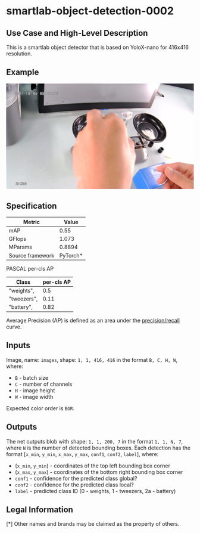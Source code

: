 # smartlab-object-detection-0002

## Use Case and High-Level Description

This is a smartlab object detector that is based on YoloX-nano for 416x416 resolution.

## Example

![](./assets/frame0001.jpg)

## Specification

| Metric                          | Value                                     |
|---------------------------------|-------------------------------------------|
| mAP                             | 0.55                                      |
| GFlops                          | 1.073                                     |
| MParams                         | 0.8894                                    |
| Source framework                | PyTorch\*                                 |

PASCAL per-cls AP

|    Class     |       per-cls AP         |
|--------------|--------------------------|
|  "weights",  |    0.5                   |
|  "tweezers", |    0.11                  |
|  "battery",  |    0.82                  |

Average Precision (AP) is defined as an area under
the [precision/recall](https://en.wikipedia.org/wiki/Precision_and_recall)
curve.

## Inputs

Image, name: `images`, shape: `1, 1, 416, 416` in the format `B, C, H, W`, where:

- `B` - batch size
- `C` - number of channels
- `H` - image height
- `W` - image width

Expected color order is `BGR`.

## Outputs

The net outputs blob with shape: `1, 1, 200, 7` in the format `1, 1, N, 7`, where `N` is the number of detected
bounding boxes. Each detection has the format [`x_min`, `y_min`, `x_max`, `y_max`, `conf1`, `conf2`, `label`], where:

- (`x_min`, `y_min`) - coordinates of the top left bounding box corner
- (`x_max`, `y_max`) - coordinates of the bottom right bounding box corner
- `conf1` - confidence for the predicted class global?
- `conf2` - confidence for the predicted class local?
- `label` - predicted class ID (0 - weights, 1 - tweezers, 2a - battery)

## Legal Information

[*] Other names and brands may be claimed as the property of others.
